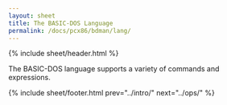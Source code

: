 ```yaml
---
layout: sheet
title: The BASIC-DOS Language
permalink: /docs/pcx86/bdman/lang/
---
```


{% include sheet/header.html %}

The BASIC-DOS language supports a variety of commands and expressions.

{% include sheet/footer.html prev="../intro/" next="../ops/" %}
